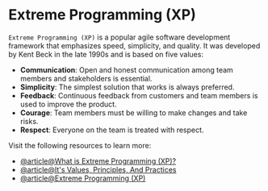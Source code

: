 # Extreme Programming (XP)


`Extreme Programming (XP)` is a popular agile software development framework that emphasizes speed, simplicity, and quality. It was developed by Kent Beck in the late 1990s and is based on five values:

- **Communication**: Open and honest communication among team members and stakeholders is essential.
- **Simplicity**: The simplest solution that works is always preferred.
- **Feedback**: Continuous feedback from customers and team members is used to improve the product.
- **Courage**: Team members must be willing to make changes and take risks.
- **Respect**: Everyone on the team is treated with respect.

Visit the following resources to learn more:

- [@article@What is Extreme Programming (XP)?](https://www.agilealliance.org/glossary/xp/)
- [@article@It's Values, Principles, And Practices](https://www.nimblework.com/agile/extreme-programming-xp/)
- [@article@Extreme Programming (XP)](https://scrum-master.org/en/extreme-programming-xp-a-beginners-guide-to-the-agile-method/)
